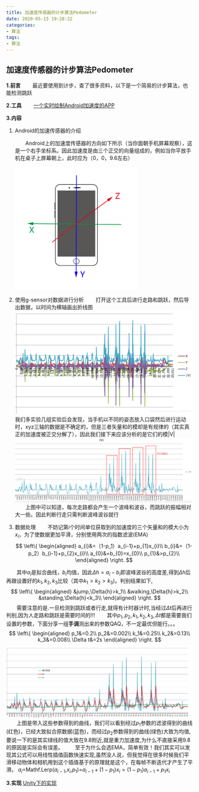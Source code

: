 ```yaml
---
title: 加速度传感器的计步算法Pedometer
date: 2020-05-15 19:28:22
categories:
- 算法
tags:
- 算法
---
```


## 加速度传感器的计步算法Pedometer
**1.前言**
&emsp;&emsp;最近要使用到计步，查了很多资料，以下是一个简易的计步算法，也能检测跳跃

**2.工具**
&emsp;&emsp;[一个实时绘制Android加速度的APP](https://download.csdn.net/download/qq_36490364/12193880)

**3.内容**
 1. Android的加速传感器的介绍

	&emsp;&emsp;Android上的加速度传感器的方向如下所示（当你面朝手机屏幕观察），这是一个右手坐标系。因此加速度是由三个正交的向量组成的，例如当你平放手机在桌子上屏幕朝上，此时应为（0，0，9.6左右）
	
	<img src="PicStorage/加速度传感器的计步算法Pedometer.assets/加速度模型坐标.png" alt="加速度模型坐标" style="zoom: 33%;" />


 2. 使用g-sensor对数据进行分析
 	&emsp;&emsp;打开这个工具后进行走路和跳跃，然后导出数据，以时间为横轴画出折线图![在这里插入图片描述](PicStorage/加速度传感器的计步算法Pedometer.assets/20200226221501436.png)
 	我们多实验几组实验后会发现，当手机以不同的姿态放入口袋然后进行运动时，xyz三轴的数据是不确定的，但是三者矢量和的模却是有规律的（其实真正的加速度被正交分解了），因此我们接下来应该分析的是它们的模|V|
 	![在这里插入图片描述](PicStorage/加速度传感器的计步算法Pedometer.assets/202002262042493.png)&emsp;&emsp;上图中可以知道，每次走路都会产生一个波峰和波谷，而跳跃的振幅相对大一些。因此判断行走只需判断波峰波谷就行


 3. 数据处理
	&emsp;&emsp;不妨记第$i$个时间单位获取到的加速度的三个矢量和的模大小为$x_i$，为了使数据更加平滑，分别使用两次的指数滤波(EMA)
	$$
\left\{
\begin{aligned}
a_{i}&=（1-p_1）a_{i-1}+p_{1}x_{i}\\
b_{i}&=（1-p_2）b_{i-1}+p_{2}x_{i}\\
a_{0}&=b_{0}=x_{0}\\
p_{1}&>p_{2}\\
\end{aligned}
	\right.
	$$
	
	

&emsp;&emsp;其中$a_i$是拟合曲线，$b_i$均值，因此${\Delta{h}=a_i-b_i}$即波峰波谷的高度差,得到${\Delta{h}}$后再跟设置好的${k_1,k_2,k_3}$比较（其中${k_1>k_2>k_3}$)。判别结果如下,
$$
\left\{
\begin{aligned}
&jump,\Delta{h}>k_1\\
&walking,\Delta{h}>k_2\\
&standing,\Delta{h}<k_3\\
\end{aligned}
\right.
$$
&emsp;&emsp;需要注意的是.一旦检测到跳跃或者行走,就得有计时器计时,当经过$\Delta t$后再进行判别,因为人走路和跳跃是需要时间的!!!
&emsp;&emsp;其中${p_{1},p_{2},k_1,k_2,k_3,\Delta t}$都是需要我们设置的参数，下面分享一组**手调**测出来的参数QAQ，不一定最优但能行。。。
$$
\left\{
\begin{aligned}
p_1&=0.2\\
p_2&=0.002\\
k_1&=0.25\\
k_2&=0.13\\
k_3&=0.008\\
\Delta t&=2s
\end{aligned}
\right.
$$
![在这里插入图片描述](PicStorage/加速度传感器的计步算法Pedometer.assets/20200227144604718.png)
&emsp;&emsp;上图是带入这些参数得到的曲线，我们可以看到经过$p_1$参数的滤波得到的曲线(红色)，已经大致拟合原数据(蓝色)，而经过$p_2$参数得到的曲线(绿色)大致为均值,要说一下的是其实绿线的值大致在9.8附近,就是重力加速度,为什么不直接采用9.8的原因是实际会有误差。
&emsp;&emsp;至于为什么会选EMA，简单有效！我们其实可以发现其公式可以用线性插值函数快速实现,虽然没人说，但我觉得在很多时候我们平滑移动物体和相机用到这个插值基于的原理就是这个，在每帧不断迭代才产生了平滑。
$a_i$=Mathf.Lerp($a_{i-1}$,$x_i$,$p_1$)=$a_{i-1}+(1-p_1)x_i=(1-p_1)a_{i-1}+p_1x_i$

**3.实现**
[Unity下的实现](https://blog.csdn.net/qq_36490364/article/details/104515912)
 	
